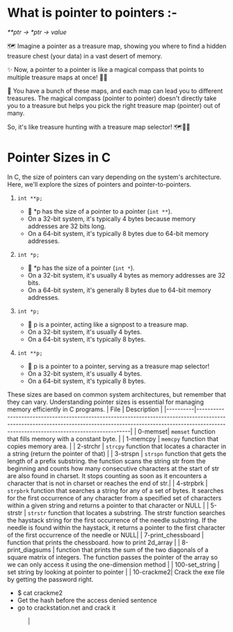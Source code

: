 # What is pointer to pointers :-
_<p> **ptr -> *ptr -> value_

🗺️ Imagine a pointer as a treasure map, showing you where to find a hidden treasure chest (your data) in a vast desert of memory.

✨ Now, a pointer to a pointer is like a magical compass that points to multiple treasure maps at once! 🧭✨

🔮 You have a bunch of these maps, and each map can lead you to different treasures. The magical compass (pointer to pointer) doesn't directly take you to a treasure but helps you pick the right treasure map (pointer) out of many.

So, it's like treasure hunting with a treasure map selector! 🗺️🧭✨
# Pointer Sizes in C

In C, the size of pointers can vary depending on the system's architecture. Here, we'll explore the sizes of pointers and pointer-to-pointers.

1. `int **p;`
   - 🤔 *p has the size of a pointer to a pointer (`int **`).
   - On a 32-bit system, it's typically 4 bytes because memory addresses are 32 bits long.
   - On a 64-bit system, it's typically 8 bytes due to 64-bit memory addresses.

2. `int *p;`
   - 🤔 *p has the size of a pointer (`int *`).
   - On a 32-bit system, it's usually 4 bytes as memory addresses are 32 bits.
   - On a 64-bit system, it's generally 8 bytes due to 64-bit memory addresses.

3. `int *p;`
   - 🤔 p is a pointer, acting like a signpost to a treasure map.
   - On a 32-bit system, it's usually 4 bytes.
   - On a 64-bit system, it's typically 8 bytes.

4. `int **p;`
   - 🤔 p is a pointer to a pointer, serving as a treasure map selector!
   - On a 32-bit system, it's usually 4 bytes.
   - On a 64-bit system, it's typically 8 bytes.

These sizes are based on common system architectures, but remember that they can vary. Understanding pointer sizes is essential for managing memory efficiently in C programs.
| File  | Description                                  |
|----------|------------------------------------------------------------------------------------------------------------------------------------------------------------------------------------------------------------------|
| 0-memset| `memset` function that fills memory with a constant byte. |
| 1-memcpy | `memcpy` function that copies memory area.          |
| 2-strchr | `strcpy` function that locates a character in a string  (return the pointer of that)   |
| 3-strspn | `strspn` function that gets the length of a prefix substring. the function scans the string str from the beginning and counts how many consecutive characters at the start of str are also found in charset. It stops counting as soon as it encounters a character that is not in charset or reaches the end of str.|
| 4-strpbrk  | `strpbrk` function that searches a string for any of a set of bytes. It searches for the first occurrence of any character from a specified set of characters within a given string and returns a pointer to that character or NULL |
| 5-strstr  | `strstr` function that locates a substring. The strstr function searches the haystack string for the first occurrence of the needle substring. If the needle is found within the haystack, it returns a pointer to the first character of the first occurrence of the needle or NULL|
| 7-print_chessboard | function that prints the chessboard. how to print 2d_array |
| 8-print_diagsums | function that prints the sum of the two diagonals of a square matrix of integers. The function passes the pointer of the array so we can only access it using the one-dimension method |
| 100-set_string | set string by looking at pointer to pointer |
| 10-crackme2| Crack the exe file by getting the password right. <p><ul> <li> $ cat crackme2 <li>Get the hash before the access denied sentence <li> go to crackstation.net and crack it<ul> </p>|

